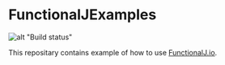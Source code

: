 # FunctionalJExamples

![alt "Build status"](https://github.com/NawaMan/FunctionalJExamples/actions/workflows/maven.yml/badge.svg)

This repositary contains example of how to use [FunctionalJ.io](http://www.functionalj.io/).

